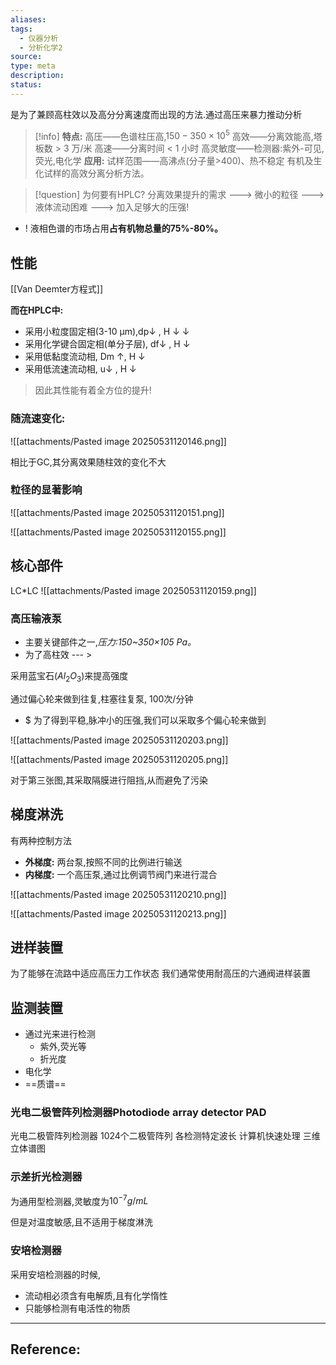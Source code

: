 ```yaml
---
aliases: 
tags:
  - 仪器分析
  - 分析化学2
source: 
type: meta
description: 
status:
---
```


是为了兼顾高柱效以及高分分离速度而出现的方法.通过高压来暴力推动分析

> [!info]
> **特点:** 
> 高压——色谱柱压高,$150-350\times 10^{5}$ 
> 高效——分离效能高,塔板数 > 3 万/米 
> 高速——分离时间 < 1 小时 
> 高灵敏度——检测器:紫外-可见,荧光,电化学
> **应用:** 试样范围——高沸点(分子量>400)、热不稳定  有机及生化试样的高效分离分析方法。  


> [!question] 为何要有HPLC?
> 分离效果提升的需求 ---> 微小的粒径 ---> 液体流动困难 ---> 加入足够大的压强!


- ! 液相色谱的市场占用**占有机物总量的75%-80%。**

## 性能
[[Van Deemter方程式]]

**而在HPLC中:**
- 采用小粒度固定相(3-10 μm),dp↓ , H ↓ ↓
- 采用化学键合固定相(单分子层), df↓ , H ↓
- 采用低黏度流动相, Dm ↑, H ↓ 
- 采用低流速流动相, u↓ , H ↓
> 因此其性能有着全方位的提升!


### 随流速变化:
![[attachments/Pasted image 20250531120146.png]]

相比于GC,其分离效果随柱效的变化不大

### 粒径的显著影响

![[attachments/Pasted image 20250531120151.png]]

![[attachments/Pasted image 20250531120155.png]]


## 核心部件

LC\*LC
![[attachments/Pasted image 20250531120159.png]]

### 高压输液泵
- 主要关键部件之一,*压力:150~350×105 Pa。*
- 为了高柱效 --- >

采用蓝宝石($Al_{2}O_{3}$)来提高强度

通过偏心轮来做到往复,柱塞往复泵, 100次/分钟

- $ 为了得到平稳,脉冲小的压强,我们可以采取多个偏心轮来做到

![[attachments/Pasted image 20250531120203.png]]

![[attachments/Pasted image 20250531120205.png]]

对于第三张图,其采取隔膜进行阻挡,从而避免了污染


## 梯度淋洗

有两种控制方法

- **外梯度:** 两台泵,按照不同的比例进行输送
- **内梯度:** 一个高压泵,通过比例调节阀门来进行混合

![[attachments/Pasted image 20250531120210.png]]

![[attachments/Pasted image 20250531120213.png]]



## 进样装置
为了能够在流路中适应高压力工作状态
我们通常使用耐高压的六通阀进样装置





## 监测装置


- 通过光来进行检测
	- 紫外,荧光等
	- 折光度
- 电化学
- ==质谱==

### 光电二极管阵列检测器Photodiode array detector PAD

光电二极管阵列检测器
1024个二极管阵列
各检测特定波长
计算机快速处理
三维立体谱图

### 示差折光检测器
为通用型检测器,灵敏度为$10^{-7}g/mL$

但是对温度敏感,且不适用于梯度淋洗

### 安培检测器

采用安培检测器的时候,

- 流动相必须含有电解质,且有化学惰性
- 只能够检测有电活性的物质



---

## Reference:


